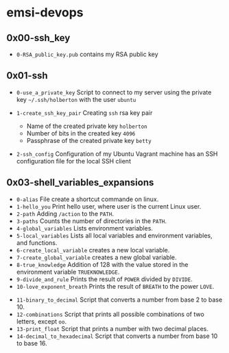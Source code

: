 # emsi-devops

## 0x00-ssh_key

- <code>0-RSA_public_key.pub</code> contains my RSA public key

## 0x01-ssh

- <code>0-use_a_private_key</code> Script to connect to my server using the private key <code>~/.ssh/holberton</code> with the user <code>ubuntu</code>

- <code>1-create_ssh_key_pair</code> Creating <code>ssh</code> rsa key pair

  - Name of the created private key <code>holberton</code>
  - Number of bits in the created key <code>4096</code>
  - Passphrase of the created private key <code>betty</code>

- <code>2-ssh_config</code> Configuration of my Ubuntu Vagrant machine has an SSH configuration file for the local SSH client

## 0x03-shell_variables_expansions

- <code>0-alias</code> File create a shortcut commande on linux.
- <code>1-hello_you</code> Print hello user, where user is the current Linux user.
- <code>2-path</code> Adding <code>/action</code> to the <code>PATH</code>.
- <code>3-paths</code> Counts the number of directories in the <code>PATH</code>.
- <code>4-global_variables</code> Lists environment variables.
- <code>5-local_variables</code> Lists all local variables and environment variables, and functions.
- <code>6-create_local_variable</code> creates a new local variable.
- <code>7-create_global_variable</code> creates a new global variable.
- <code>8-true_knowledge</code> Addition of 128 with the value stored in the environment variable <code>TRUEKNOWLEDGE</code>.
- <code>9-divide_and_rule</code> Prints the result of <code>POWER</code> divided by <code>DIVIDE</code>.
- <code>10-love_exponent_breath</code> Prints the result of <code>BREATH</code> to the power <code>LOVE</code>.
* <code>11-binary_to_decimal</code> Script that converts a number from base 2 to base 10.
* <code>12-combinations</code> Script that prints all possible combinations of two letters, except <code>oo</code>.
* <code>13-print_float</code> Script that prints a number with two decimal places.
* <code>14-decimal_to_hexadecimal</code> Script that converts a number from base 10 to base 16.
